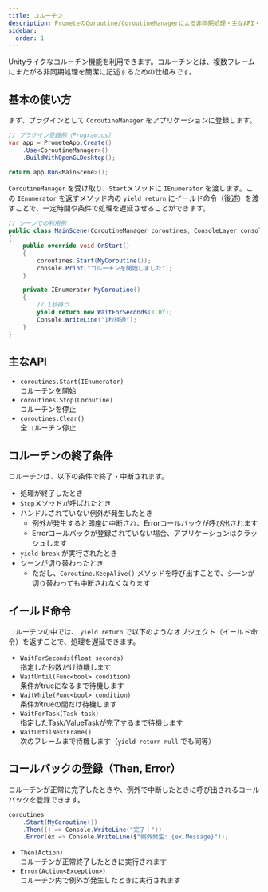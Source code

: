 ```yaml
---
title: コルーチン
description: PrometeのCoroutine/CoroutineManagerによる非同期処理・主なAPI・サンプル・注意点を解説します。
sidebar:
  order: 1
---
```


Unityライクなコルーチン機能を利用できます。コルーチンとは、複数フレームにまたがる非同期処理を簡潔に記述するための仕組みです。

## 基本の使い方
まず、プラグインとして `CoroutineManager` をアプリケーションに登録します。
```csharp
// プラグイン登録例（Program.cs）
var app = PrometeApp.Create()
    .Use<CoroutineManager>()
    .BuildWithOpenGLDesktop();

return app.Run<MainScene>();
```

`CoroutineManager` を受け取り、`Start`メソッドに `IEnumerator` を渡します。この `IEnumerator` を返すメソッド内の `yield return` にイールド命令（後述）を渡すことで、一定時間や条件で処理を遅延させることができます。


```csharp
// シーンでの利用例
public class MainScene(CoroutineManager coroutines, ConsoleLayer console) : Scene
{
    public override void OnStart()
    {
        coroutines.Start(MyCoroutine());
        console.Print("コルーチンを開始しました");
    }

    private IEnumerator MyCoroutine()
    {
        // 1秒待つ
        yield return new WaitForSeconds(1.0f);
        Console.WriteLine("1秒経過");
    }
}
```

## 主なAPI

- `coroutines.Start(IEnumerator)`<br/>コルーチンを開始
- `coroutines.Stop(Coroutine)`<br/>コルーチンを停止
- `coroutines.Clear()`<br/>全コルーチン停止

## コルーチンの終了条件
コルーチンは、以下の条件で終了・中断されます。
- 処理が終了したとき
- `Stop`メソッドが呼ばれたとき
- ハンドルされていない例外が発生したとき
  - 例外が発生すると即座に中断され、Errorコールバックが呼び出されます
  - Errorコールバックが登録されていない場合、アプリケーションはクラッシュします
- `yield break` が実行されたとき
- シーンが切り替わったとき
  - ただし、`Coroutine.KeepAlive()` メソッドを呼び出すことで、シーンが切り替わっても中断されなくなります

## イールド命令
コルーチンの中では、 `yield return` で以下のようなオブジェクト（イールド命令）を返すことで、処理を遅延できます。
- `WaitForSeconds(float seconds)`<br/>指定した秒数だけ待機します
- `WaitUntil(Func<bool> condition)`<br/>条件がtrueになるまで待機します
- `WaitWhile(Func<bool> condition)`<br/>条件がtrueの間だけ待機します
- `WaitForTask(Task task)`<br/>指定したTask/ValueTaskが完了するまで待機します
- `WaitUntilNextFrame()`<br/>次のフレームまで待機します（`yield return null` でも同等）

## コールバックの登録（Then, Error）

コルーチンが正常に完了したときや、例外で中断したときに呼び出されるコールバックを登録できます。

```csharp
coroutines
    .Start(MyCoroutine())
    .Then(() => Console.WriteLine("完了！"))
    .Error(ex => Console.WriteLine($"例外発生: {ex.Message}"));
```

- `Then(Action)`<br/>コルーチンが正常終了したときに実行されます
- `Error(Action<Exception>)`<br/>コルーチン内で例外が発生したときに実行されます
